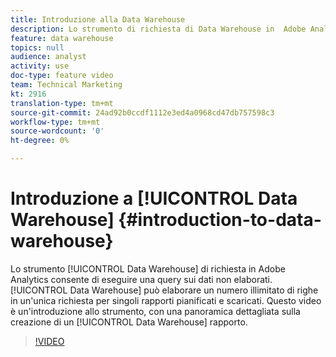 ```yaml
---
title: Introduzione alla Data Warehouse
description: Lo strumento di richiesta di Data Warehouse in  Adobe Analytics consente di eseguire una query sui dati non elaborati. Data Warehouse può elaborare un numero illimitato di righe in un'unica richiesta per singoli rapporti pianificati e scaricati. Questo video è un'introduzione allo strumento, che include una procedura dettagliata per la creazione di un rapporto sulle Date Warehouse.
feature: data warehouse
topics: null
audience: analyst
activity: use
doc-type: feature video
team: Technical Marketing
kt: 2916
translation-type: tm+mt
source-git-commit: 24ad92b0ccdf1112e3ed4a0968cd47db757598c3
workflow-type: tm+mt
source-wordcount: '0'
ht-degree: 0%

---
```



# Introduzione a [!UICONTROL Data Warehouse] {#introduction-to-data-warehouse}

Lo strumento [!UICONTROL Data Warehouse] di richiesta in  Adobe Analytics consente di eseguire una query sui dati non elaborati. [!UICONTROL Data Warehouse] può elaborare un numero illimitato di righe in un&#39;unica richiesta per singoli rapporti pianificati e scaricati. Questo video è un&#39;introduzione allo strumento, con una panoramica dettagliata sulla creazione di un [!UICONTROL Data Warehouse] rapporto.

>[!VIDEO](https://video.tv.adobe.com/v/27306/?quality=12)
